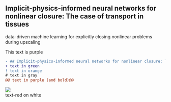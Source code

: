 ## Implicit-physics-informed neural networks for nonlinear closure: The case of transport in tissues

data-driven machine learning for explicitly closing nonlinear problems during upscaling

<div class="text-purple">
  This text is purple
</div>


```diff
- ## Implicit-physics-informed neural networks for nonlinear closure: The case of transport in tissues
+ text in green
! text in orange
# text in gray
@@ text in purple (and bold)@@
```

<img src="https://render.githubusercontent.com/render/math?math=e^{i \pi} = -1">


<div class="text-red mb-2">
  text-red on white
</div>


